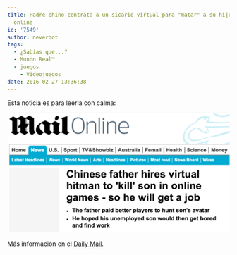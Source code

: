```yaml
---
title: Padre chino contrata a un sicario virtual para "matar" a su hijo en juegos
  online
id: '7549'
author: neverbot
tags:
  - ¿Sabías que...?
  - Mundo Real™
  - juegos
    - Videojuegos
date: 2016-02-27 13:36:38
---
```


Esta noticia es para leerla con calma:

![./padre-chino-contrata-a-un-sicario-virtual-para-matar-a-su-hijo-en-juegos-online/Screen-Shot-2016-02-27-at-13.11.08.png](./padre-chino-contrata-a-un-sicario-virtual-para-matar-a-su-hijo-en-juegos-online/Screen-Shot-2016-02-27-at-13.11.08.png)

Más información en el [Daily Mail](http://www.dailymail.co.uk/news/article-2258877/Chinese-father-hires-virtual-hitman-kill-son-online-games--job.html).